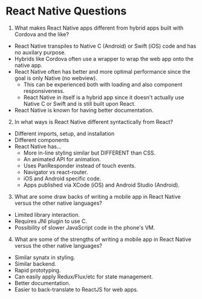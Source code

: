 # React Native Questions

1. What makes React Native apps different from hybrid apps built with Cordova and the like?
  - React Native transpiles to Native C (Android) or Swift (iOS) code and has no auxilary purpose.
  - Hybrids like Cordova often use a wrapper to wrap the web app onto the native app.
  - React Native often has better and more optimal performance since the goal is only Native 
    (no webview). 
    - This can be experienced both with loading and also component responsiveness.
    - React Native in itself is a hybrid app since it doesn't actually use Native C or Swift and is
      still built upon React.
  - React Native is known for having better documentation.

2. In what ways is React Native different syntactically from React?
  - Different imports, setup, and installation
  - Different components
  - React Native has... 
     - More in-line styling similar but DIFFERENT than CSS.
     - An animated API for animation.
     - Uses PanResponder instead of touch events.
     - Navigator vs react-router.
     - iOS and Android specific code.
     - Apps published via XCode (iOS) and Android Studio (Android).

3. What are some draw backs of writing a mobile app in React Native versus the other native languages?
  - Limited library interaction.
  - Requires JNI plugin to use C. 
  - Possibility of slower JavaScript code in the phone's VM.

4. What are some of the strengths of writing a mobile app in React Native versus the other native languages?
  - Similar synatx in styling.
  - Similar backend.
  - Rapid prototyping.
  - Can easily apply Redux/Flux/etc for state management.
  - Better documentation. 
  - Easier to back-translate to ReactJS for web apps.
